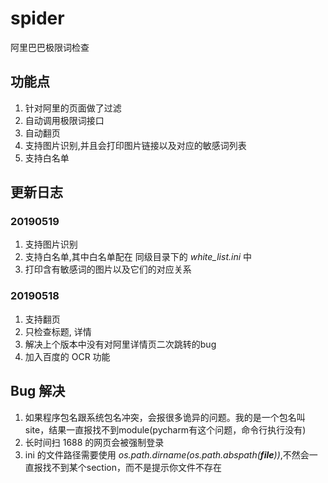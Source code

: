 # spider
阿里巴巴极限词检查
## 功能点
1. 针对阿里的页面做了过滤
2. 自动调用极限词接口
3. 自动翻页
4. 支持图片识别,并且会打印图片链接以及对应的敏感词列表
5. 支持白名单


## 更新日志

### 20190519
1. 支持图片识别
2. 支持白名单,其中白名单配在 同级目录下的 *white_list.ini* 中
3. 打印含有敏感词的图片以及它们的对应关系
### 20190518
1. 支持翻页
2. 只检查标题, 详情
3. 解决上个版本中没有对阿里详情页二次跳转的bug
4. 加入百度的 OCR 功能

## Bug 解决
1. 如果程序包名跟系统包名冲突，会报很多诡异的问题。我的是一个包名叫 site，结果一直报找不到module(pycharm有这个问题，命令行执行没有)
2. 长时间扫 1688 的网页会被强制登录
3. ini 的文件路径需要使用 *os.path.dirname(os.path.abspath(__file__))*,不然会一直报找不到某个section，而不是提示你文件不存在